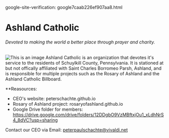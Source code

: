 google-site-verification: google7caab226ef907aa8.html
# Ashland Catholic
###### *Devoted to making the world a better place through prayer and charity.*
![This is an image](https://lh3.googleusercontent.com/pw/AMWts8BDvpcAR4pZa4VVMbQwNDy95mDc2ADV8U7h4Pxq7pSwgfR25eOxbFlZ6ogLI8Slb_bV0fAe-Ms4IE1qb92FIwhBJaczpT9lj3Vo-6cg8GSn3-86OTH3o5z-fOl4rRjl3W_WakuU2rSrMzzPG-VuZtNu=w960-h720-no?authuser=0)
Ashland Catholic is an organization that devotes it's service to the residents of Schuylkill County, Pennsylvania. It is stationed at but not offically affiliated with Saint Charles Borromeo Parsh, Ashland, and is responsible for multiple projects such as the Rosary of Ashland and the Ashland Catholic Billboard.

**Reasources:
- CEO's website: peterschachte.github.io
- Rosary of Ashland project: rosaryofashland.github.io
- Google Drive folder for members: https://drive.google.com/drive/folders/12DDgbO9VzMBftxjOu1_xLdhNrS4_8dVC?usp=sharing

Contact our CEO via Email: peterpaulschachte@vivaldi.net
